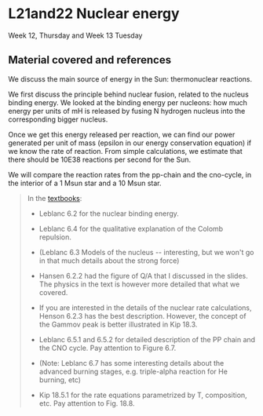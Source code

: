 # L21and22 Nuclear energy

Week 12, Thursday and Week 13 Tuesday 


## Material covered and references



We discuss the main source of energy in the Sun: thermonuclear reactions.

We first discuss the principle behind nuclear fusion, related to the nucleus binding energy. We looked at the binding energy per nucleons: how much energy per units of mH is released by fusing N hydrogen nucleus into the corresponding bigger nucleus.

Once we get this energy released per reaction, we can find our power generated per unit of mass (epsilon in our energy conservation equation) if we know the rate of reaction. From simple calculations, we estimate that there should be 10E38 reactions per second for the Sun.

We will compare the reaction rates from the pp-chain and the cno-cycle, in the interior of a 1 Msun star and a 10 Msun star.




> In the [textbooks](../textbooks.md):
> 
>* Leblanc 6.2 for the nuclear binding energy. 
>* Leblanc 6.4 for the qualitative explanation of the Colomb repulsion. 
>* (Leblanc 6.3 Models of the nucleus -- interesting, but we won't go in that much details about the strong force)
>
>* Hansen 6.2.2 had the figure of Q/A that I discussed in the slides. The physics in the text is however more detailed that what we covered. 
>* If you are interested in the details of the nuclear rate calculations, Henson 6.2.3 has the best description. However, the concept of the Gammov peak is better illustrated in Kip 18.3.  
>
>* Leblanc 6.5.1 and 6.5.2 for detailed description of the PP chain and the CNO cycle. Pay attention to Figure 6.7. 
>* (Note: Leblanc 6.7 has some interesting details about the advanced burning stages, e.g. triple-alpha reaction for He burning, etc)
>* Kip 18.5.1 for the rate equations parametrized by T, composition, etc. Pay attention to Fig. 18.8.



